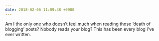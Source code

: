 ```yaml
---
date: 2018-02-06 11:09:38 +0900
---
```

Am I the only one [who doesn’t feel much](http://articles.inqk.net/2018/02/06/death-of-blogging.html)  when reading those ‘death of blogging’ posts? Nobody reads your blog? This has been every blog I’ve ever written.

